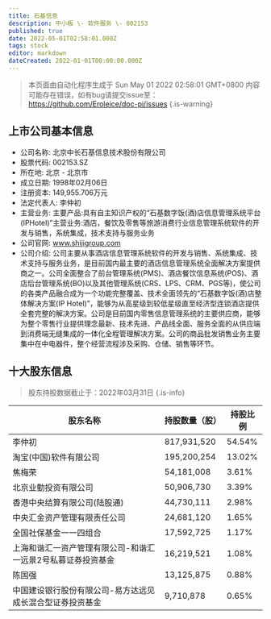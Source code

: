```yaml
---
title: 石基信息
description: 中小板 \- 软件服务 \- 002153
published: true
date: 2022-05-01T02:58:01.000Z
tags: stock
editor: markdown
dateCreated: 2022-01-01T00:00:00.000Z
---
```


> 本页面由自动化程序生成于 Sun May 01 2022 02:58:01 GMT+0800
> 内容可能存在错误，如有bug请提交issue至：https://github.com/Eroleice/doc-pi/issues
{.is-warning}

## 上市公司基本信息
- 公司名称: 北京中长石基信息技术股份有限公司
- 股票代码: 002153.SZ
- 所在地: 北京 - 北京市
- 成立日期: 1998年02月06日
- 注册资本: 149,955.706万元
- 法定代表人: 李仲初
- 主营业务: 主要产品:具有自主知识产权的“石基数字饭(酒)店信息管理系统平台(IPHotel)”主营业务:酒店，餐饮及零售等旅游消费行业信息管理系统软件的开发与销售，系统集成，技术支持与服务业务
- 公司官网: www.shijigroup.com
- 公司介绍: 公司主要从事酒店信息管理系统软件的开发与销售、系统集成、技术支持与服务业务，是目前国内最主要的酒店信息管理系统全面解决方案提供商之一。公司全面整合了前台管理系统(PMS)、酒店餐饮信息系统(POS)、酒店后台管理系统(BO)以及其他管理系统(CRS、LPS、CRM、PGS等)，使公司的各类产品融合成为一个功能完整覆盖、技术全面领先的“石基数字饭(酒)店整体解决方案(IP Hotel)”，能够为从高星级到较低星级直至经济型连锁酒店提供全套完整的解决方案。公司是目前国内零售信息管理系统的主要供应商，能够为整个零售行业提供理念最新、技术先进、产品线全面、服务全面的从供应端到消费端无缝集成的一体化全程管理解决方案。公司的商品批发销售业务主要集中在中电器件，整个经营流程涉及采购、仓储、销售等环节。


## 十大股东信息
> 股东持股数据截止于：2022年03月31日
{.is-info}

| 股东名称 | 持股数量（股） | 持股比例 |
| --- | --- | --- |
| 李仲初 | 817,931,520 | 54.54% |
| 淘宝(中国)软件有限公司 | 195,200,254 | 13.02% |
| 焦梅荣 | 54,181,008 | 3.61% |
| 北京业勤投资有限公司 | 50,906,730 | 3.39% |
| 香港中央结算有限公司(陆股通) | 44,730,111 | 2.98% |
| 中央汇金资产管理有限责任公司 | 24,681,120 | 1.65% |
| 全国社保基金一一四组合 | 17,592,725 | 1.17% |
| 上海和谐汇一资产管理有限公司-和谐汇一远景2号私募证券投资基金 | 16,219,521 | 1.08% |
| 陈国强 | 13,125,875 | 0.88% |
| 中国建设银行股份有限公司-易方达远见成长混合型证券投资基金 | 9,710,878 | 0.65% |




